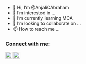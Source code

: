 - 👋 Hi, I’m @AnjaliCAbraham
- 👀 I’m interested in ...
- 🌱 I’m currently learning MCA
- 💞️ I’m looking to collaborate on ...
- 📫 How to reach me ...

### Connect with me:

[<img align="left" alt="Anjali C Abraham | LinkedIn" width="22px" src="https://cdn.jsdelivr.net/npm/simple-icons@v3/icons/linkedin.svg" />][linkedin]
[<img align="left" alt="Anjali C Abraham | Twitter" width="22px" src="https://cdn.jsdelivr.net/npm/simple-icons@v3/icons/twitter.svg" />][Twitter]




<!---
AnjaliCAbraham/AnjaliCAbraham is a ✨ special ✨ repository because its `README.md` (this file) appears on your GitHub profile.
You can click the Preview link to take a look at your changes.
--->
[linkedin]: https://www.linkedin.com/in/anjali-c-abraham-b737aa213/

[Twitter]: https://twitter.com/AnjaliCAbraham1
